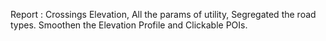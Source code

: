 
Report : Crossings Elevation, 
All the params of utility,
 Segregated the road types.
Smoothen the Elevation Profile and Clickable POIs.